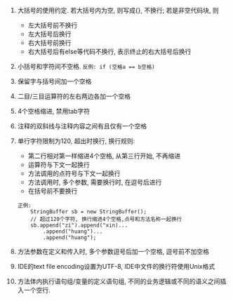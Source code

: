 1. 大括号的使用约定. 若大括号内为空, 则写成{}, 不换行; 若是非空代码块, 则
	* 左大括号前不换行
	* 左大括号后换行
	* 右大括号前换行
	* 右大括号后有else等代码不换行, 表示终止的右大括号后换行
2. 小括号和字符间不空格.
	`反例: if (空格a == b空格)`
3. 保留字与括号间加一个空格
4. 二目/三目运算符的左右两边各加一个空格
5. 4个空格缩进, 禁用tab字符
6. 注释的双斜线与注释内容之间有且仅有一个空格
7. 单行字符限制为120, 超出时换行, 换行规则:
	* 第二行相对第一样缩进4个空格, 从第三行开始, 不再缩进
	* 运算符与下文一起换行
	* 方法调用的点符号与下文一起换行
	* 方法调用时, 多个参数, 需要换行时, 在逗号后进行
	* 在括号前不要换行

	```language
	正例:
		StringBuffer sb = new StringBuffer();
		// 超过120个字符, 换行缩进4个空格,点号和方法名称一起换行
		sb.append("zi").append("xin)...
	    	.append("huang")...
			.append("huang");
	```
8. 方法参数在定义和传入时, 多个参数逗号后加一个空格, 逗号前不加空格
9. IDE的text file encoding设置为UTF-8, IDE中文件的换行符使用Unix格式
10. 方法体内执行语句组/变量的定义语句组, 不同的业务逻辑或不同的语义之间插入一个空行.